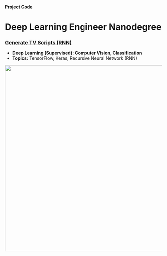 #### [Project Code]()

# Deep Learning Engineer Nanodegree

### [Generate TV Scripts (RNN)](https://github.com/jquickgh/generate-tv-scripts)
- **Deep Learning (Supervised): Computer Vision, Classification**
- **Topics:** TensorFlow, Keras, Recursive Neural Network (RNN)
<img src="https://github.com/jquickgh/generate-tv-scripts-rnn/blob/master/the-simpsons.jpg" width="600">
